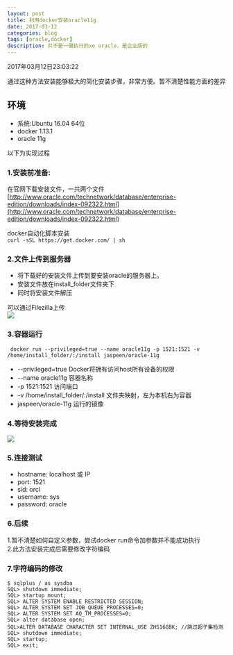 ```yaml
---
layout: post
title: 利用docker安装oracle11g
date: 2017-03-12
categories: blog
tags: [oracle,docker]
description: 并不是一键执行的xe oracle，是企业版的
---
```


2017年03月12日23:03:22

通过这种方法安装能够极大的简化安装步骤，非常方便。暂不清楚性能方面的差异

## 环境  
* 系统:Ubuntu 16.04 64位
* docker 1.13.1
* oracle 11g 

以下为实现过程

### 1.安装前准备:

在官网下载安装文件，一共两个文件  
[http://www.oracle.com/technetwork/database/enterprise-edition/downloads/index-092322.html](http://www.oracle.com/technetwork/database/enterprise-edition/downloads/index-092322.html)

docker自动化脚本安装  
` curl -sSL https://get.docker.com/ | sh `


### 2.文件上传到服务器

 * 将下载好的安装文件上传到要安装oracle的服务器上。
 * 安装文件放在install_folder文件夹下
 * 同时将安装文件解压
 
 可以通过Filezilla上传  
![](https://lh3.google.com/u/0/d/0B8KZYo2iZmoGRzd3MEFEUFVNbWc=w1366-h638-iv1)

### 3.容器运行

` docker run --privileged=true --name oracle11g -p 1521:1521 -v /home/install_folder/:/install jaspeen/oracle-11g`

 * --privileged=true    Docker将拥有访问host所有设备的权限
 * --name oracle11g    容器名称
 * -p 1521:1521       访问端口
 * -v /home/install_folder/:/install   文件夹映射，左为本机右为容器
 * jaspeen/oracle-11g    运行的镜像

### 4.等待安装完成

![](https://lh3.google.com/u/0/d/0B8KZYo2iZmoGNktkYUphc29aS3M=w1366-h638-iv1)


### 5.连接测试  

 * hostname: localhost 或 IP
 * port: 1521
 * sid: orcl
 * username: sys
 * password: oracle

### 6.后续

1.暂不清楚如何自定义参数，尝试docker run命令加参数并不能成功执行  
2.此方法安装完成后需要修改字符编码

### 7.字符编码的修改
```
$ sqlplus / as sysdba
SQL> shutdown immediate;
SQL> startup mount;
SQL> ALTER SYSTEM ENABLE RESTRICTED SESSION;
SQL> ALTER SYSTEM SET JOB_QUEUE_PROCESSES=0;
SQL> ALTER SYSTEM SET AQ_TM_PROCESSES=0;
SQL> alter database open;
SQL>ALTER DATABASE CHARACTER SET INTERNAL_USE ZHS16GBK; //跳过超子集检测
SQL> shutdown immediate;
SQL> startup;
SQL> exit;
```